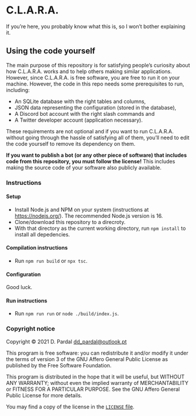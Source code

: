 # C.L.A.R.A.

If you’re here, you probably know what this is, so I won’t bother explaining it.

## Using the code yourself

The main purpose of this repository is for satisfying people’s curiosity about how C.L.A.R.A. works and to help others making similar applications. However, since C.L.A.R.A. is free software, you are free to run it on your machine. However, the code in this repo needs some prerequisites to run, including:

- An SQLite database with the right tables and columns,
- JSON data representing the configuration (stored in the database),
- A Discord bot account with the right slash commands and
- A Twitter developer account (application necessary).

These requirements are not optional and if you want to run C.L.A.R.A. without going through the hassle of satisfying all of them, you’ll need to edit the code yourself to remove its dependency on them.

**If you want to publish a bot (or any other piece of software) that includes code from this repository, you must follow the license!** This includes making the source code of your software also publicly available.

### Instructions

#### Setup

- Install Node.js and NPM on your system (instructions at https://nodejs.org/). The recommended Node.js version is 16.
- Clone/download this repository to a direcroty.
- With that directory as the current working directory, run `npm install` to install all depedencies.

#### Compilation instructions

- Run `npm run build` or `npx tsc`.

#### Configuration

Good luck.

#### Run instructions

- Run `npm run run` or `node ./build/index.js`.

### Copyright notice

Copyright © 2021 D. Pardal <dd_pardal@outlook.pt>

This program is free software: you can redistribute it and/or modify it under the terms of version 3 of the GNU Affero General Public License as published by the Free Software Foundation.

This program is distributed in the hope that it will be useful, but WITHOUT ANY WARRANTY; without even the implied warranty of MERCHANTABILITY or FITNESS FOR A PARTICULAR PURPOSE. See the GNU Affero General Public License for more details.

You may find a copy of the license in the [`LICENSE` file](https://github.com/dd-pardal/clara/blob/main/LICENSE).
